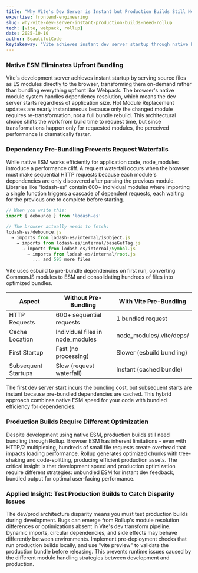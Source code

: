 ```yaml
---
title: "Why Vite's Dev Server is Instant but Production Builds Still Need Rollup"
expertise: frontend-engineering
slug: why-vite-dev-server-instant-production-builds-need-rollup
tech: [vite, webpack, rollup]
date: 2025-10-10
author: BeautifulCode
keytakeaway: "Vite achieves instant dev server startup through native ESM but still requires Rollup bundling for production because browser ESM's request overhead makes unbundled delivery impractical at scale."
---
```


### Native ESM Eliminates Upfront Bundling

Vite's development server achieves instant startup by serving source files as ES modules directly to the browser, transforming them on-demand rather than bundling everything upfront like Webpack. The browser's native module system handles dependency resolution, which means the dev server starts regardless of application size. Hot Module Replacement updates are nearly instantaneous because only the changed module requires re-transformation, not a full bundle rebuild. This architectural choice shifts the work from build time to request time, but since transformations happen only for requested modules, the perceived performance is dramatically faster.

### Dependency Pre-Bundling Prevents Request Waterfalls

While native ESM works efficiently for application code, node_modules introduce a performance cliff. A request waterfall occurs when the browser must make sequential HTTP requests because each module's dependencies are only discovered after parsing the previous module. Libraries like "lodash-es" contain 600+ individual modules where importing a single function triggers a cascade of dependent requests, each waiting for the previous one to complete before starting.

```javascript
// When you write this:
import { debounce } from 'lodash-es'

// The browser actually needs to fetch:
lodash-es/debounce.js
  → imports from lodash-es/internal/isObject.js
    → imports from lodash-es/internal/baseGetTag.js
      → imports from lodash-es/internal/Symbol.js
        → imports from lodash-es/internal/root.js
          ... and 595 more files
```

Vite uses esbuild to pre-bundle dependencies on first run, converting CommonJS modules to ESM and consolidating hundreds of files into optimized bundles.

| Aspect | Without Pre-Bundling | With Vite Pre-Bundling |
|--------|---------------------|----------------------|
| HTTP Requests | 600+ sequential requests | 1 bundled request |
| Cache Location | Individual files in node_modules | node_modules/.vite/deps/ |
| First Startup | Fast (no processing) | Slower (esbuild bundling) |
| Subsequent Startups | Slow (request waterfall) | Instant (cached bundle) |

The first dev server start incurs the bundling cost, but subsequent starts are instant because pre-bundled dependencies are cached. This hybrid approach combines native ESM speed for your code with bundled efficiency for dependencies.

### Production Builds Require Different Optimization

Despite development using native ESM, production builds still need bundling through Rollup. Browser ESM has inherent limitations - even with HTTP/2 multiplexing, hundreds of small file requests create overhead that impacts loading performance. Rollup generates optimized chunks with tree-shaking and code-splitting, producing efficient production assets. The critical insight is that development speed and production optimization require different strategies: unbundled ESM for instant dev feedback, bundled output for optimal user-facing performance.

### Applied Insight: Test Production Builds to Catch Disparity Issues

The dev/prod architecture disparity means you must test production builds during development. Bugs can emerge from Rollup's module resolution differences or optimizations absent in Vite's dev transform pipeline. Dynamic imports, circular dependencies, and side effects may behave differently between environments. Implement pre-deployment checks that run production builds locally, and use "vite preview" to validate the production bundle before releasing. This prevents runtime issues caused by the different module handling strategies between development and production.